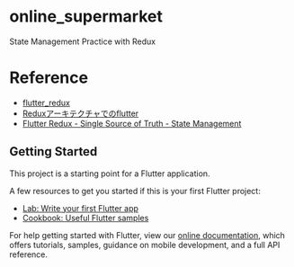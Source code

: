 # online_supermarket

State Management Practice with Redux

# Reference

- [flutter_redux](https://pub.dev/packages/flutter_redux)
- [Reduxアーキテクチャでのflutter](https://qiita.com/ko2ic/items/97aeaa4bdbaa6a7e6cbe)
- [Flutter Redux - Single Source of Truth - State Management](https://www.youtube.com/watch?v=60_2HlagOzg)


## Getting Started

This project is a starting point for a Flutter application.

A few resources to get you started if this is your first Flutter project:

- [Lab: Write your first Flutter app](https://flutter.dev/docs/get-started/codelab)
- [Cookbook: Useful Flutter samples](https://flutter.dev/docs/cookbook)

For help getting started with Flutter, view our
[online documentation](https://flutter.dev/docs), which offers tutorials,
samples, guidance on mobile development, and a full API reference.
